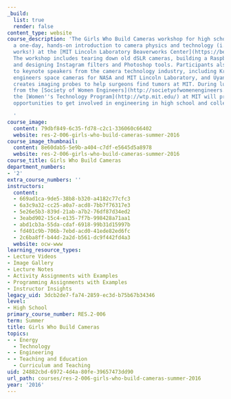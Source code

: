```yaml
---
_build:
  list: true
  render: false
content_type: website
course_description: 'The Girls Who Build Cameras workshop for high school girls is
  a one-day, hands-on introduction to camera physics and technology (i.e. how Instagram
  works!) at the [MIT Lincoln Laboratory Beaverworks Center](https://beaverworks.ll.mit.edu/CMS/bw/).
  The workshop includes tearing down old dSLR cameras, building a Raspberry Pi camera,
  and designing Instagram filters and Photoshop tools. Participants also get to listen
  to keynote speakers from the camera technology industry, including Kris Clark who
  engineers space cameras for NASA and MIT Lincoln Laboratory, and Uyanga Tsedev who
  creates imaging probes to help surgeons find tumors at MIT. During lunch, representatives
  from the [Society of Women Engineers](http://societyofwomenengineers.swe.org/) and
  the [Women''s Technology Program](http://wtp.mit.edu/) at MIT will present future
  opportunities to get involved in engineering in high school and college.

  '
course_image:
  content: 79dbf849-6c35-fd78-c2c1-336060c66402
  website: res-2-006-girls-who-build-cameras-summer-2016
course_image_thumbnail:
  content: 8e60dab5-5e9b-a404-c7df-e5645d5a8978
  website: res-2-006-girls-who-build-cameras-summer-2016
course_title: Girls Who Build Cameras
department_numbers:
- '2'
extra_course_numbers: ''
instructors:
  content:
  - 669ad1ca-9de5-38b8-b320-a4182c77cfc3
  - 6a3c9a32-cc25-a0a7-acd8-7bb7f76317e3
  - 5e26e5b3-839d-21ab-a7b2-76df87d34ed2
  - 3eabd902-15c4-e135-7f7b-998428a71aa1
  - abd1cb3a-55da-cdaf-6918-99b31d15997b
  - fd401c9b-706b-7ebd-acd0-41ede82ed6fc
  - 2c6ba8ff-b44d-2a2d-b561-dc9f442fd4a3
  website: ocw-www
learning_resource_types:
- Lecture Videos
- Image Gallery
- Lecture Notes
- Activity Assignments with Examples
- Programming Assignments with Examples
- Instructor Insights
legacy_uid: 3dcb2de7-fa74-2859-ec3d-b75b67b34346
level:
- High School
primary_course_number: RES.2-006
term: Summer
title: Girls Who Build Cameras
topics:
- - Energy
  - Technology
- - Engineering
- - Teaching and Education
  - Curriculum and Teaching
uid: 24882cbd-6972-4d4a-80fe-39657473dd90
url_path: courses/res-2-006-girls-who-build-cameras-summer-2016
year: '2016'
---
```

